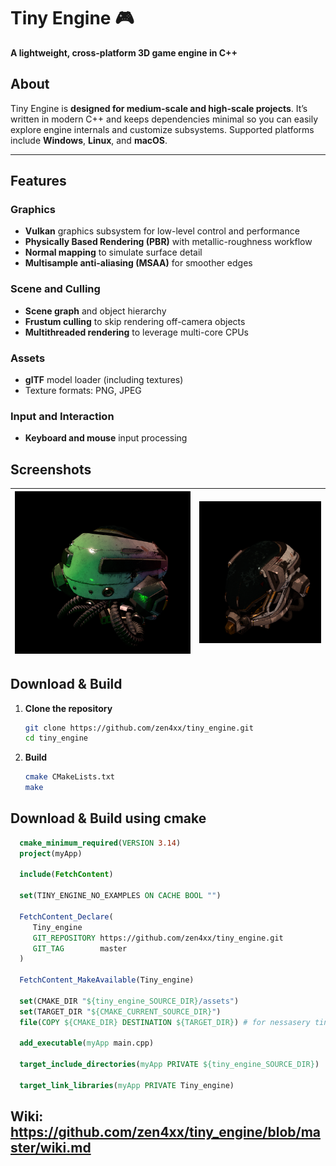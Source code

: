 # Tiny Engine 🎮
**A lightweight, cross-platform 3D game engine in C++**


## About
Tiny Engine is **designed for medium-scale and high-scale projects**. It’s written in modern C++ and keeps dependencies minimal so you can easily explore engine internals and customize subsystems. Supported platforms include **Windows**, **Linux**, and **macOS**.

---

## Features

### Graphics
- **Vulkan** graphics subsystem for low-level control and performance  
- **Physically Based Rendering (PBR)** with metallic-roughness workflow  
- **Normal mapping** to simulate surface detail  
- **Multisample anti-aliasing (MSAA)** for smoother edges  

### Scene and Culling
- **Scene graph** and object hierarchy  
- **Frustum culling** to skip rendering off-camera objects  
- **Multithreaded rendering** to leverage multi-core CPUs  

### Assets
- **glTF** model loader (including textures)  
- Texture formats: PNG, JPEG

### Input and Interaction
- **Keyboard and mouse** input processing  

## Screenshots

| ![Demo](screenshots/screenshot1.png) | ![Demo](screenshots/screenshot2.png) |
| --------------------------------------- | --------------------------------------- |

## Download & Build

1. **Clone the repository**  
   ```bash
   git clone https://github.com/zen4xx/tiny_engine.git
   cd tiny_engine
   ```

2. **Build**  
   ```bash
   cmake CMakeLists.txt
   make
   ```

## Download & Build using cmake

 ```cmake
   cmake_minimum_required(VERSION 3.14)
   project(myApp)

   include(FetchContent)

   set(TINY_ENGINE_NO_EXAMPLES ON CACHE BOOL "")

   FetchContent_Declare(
      Tiny_engine
      GIT_REPOSITORY https://github.com/zen4xx/tiny_engine.git
      GIT_TAG        master
   )

   FetchContent_MakeAvailable(Tiny_engine)

   set(CMAKE_DIR "${tiny_engine_SOURCE_DIR}/assets")
   set(TARGET_DIR "${CMAKE_CURRENT_SOURCE_DIR}")
   file(COPY ${CMAKE_DIR} DESTINATION ${TARGET_DIR}) # for nessasery tiny_engine assets

   add_executable(myApp main.cpp)

   target_include_directories(myApp PRIVATE ${tiny_engine_SOURCE_DIR})

   target_link_libraries(myApp PRIVATE Tiny_engine)
 ```

## Wiki: https://github.com/zen4xx/tiny_engine/blob/master/wiki.md